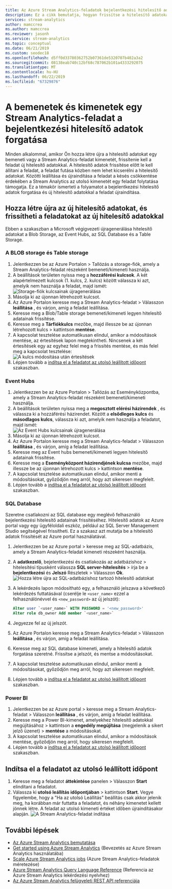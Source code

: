 ```yaml
---
title: Az Azure Stream Analytics-feladatok bejelentkezési hitelesítő adatok forgatása
description: Ez a cikk bemutatja, hogyan frissítse a hitelesítő adatokat a bemeneti és kimeneti fogadók az Azure Stream Analyticsben feladatok.
services: stream-analytics
author: mamccrea
ms.author: mamccrea
ms.reviewer: jasonh
ms.service: stream-analytics
ms.topic: conceptual
ms.date: 06/21/2019
ms.custom: seodec18
ms.openlocfilehash: d5ff0d33780362752b07361de5320707b402a3a2
ms.sourcegitcommit: 08138eab740c12bf68c787062b101a4333292075
ms.translationtype: MT
ms.contentlocale: hu-HU
ms.lasthandoff: 06/22/2019
ms.locfileid: "67329876"
---
```

# <a name="rotate-login-credentials-for-inputs-and-outputs-of-a-stream-analytics-job"></a>A bemenetek és kimenetek egy Stream Analytics-feladat a bejelentkezési hitelesítő adatok forgatása

Minden alkalommal, amikor Ön hozza létre újra a hitelesítő adatokat egy bemeneti vagy a Stream Analytics-feladat kimenetét, frissítenie kell a feladat új hitelesítő adatokkal. A hitelesítő adatok frissítése előtt le kell állítani a feladat, a feladat futása közben nem lehet kicserélni a hitelesítő adatokat. Közötti leállítása és újraindítása a feladat a késés csökkentése érdekében a Stream Analytics az utolsó kimenetét egy feladat folytatása támogatja. Ez a témakör ismerteti a folyamatot a bejelentkezési hitelesítő adatok forgatása és új hitelesítő adatokkal a feladat újraindítása.

## <a name="regenerate-new-credentials-and-update-your-job-with-the-new-credentials"></a>Hozza létre újra az új hitelesítő adatokat, és frissítheti a feladatokat az új hitelesítő adatokkal 

Ebben a szakaszban a Microsoft végigvezeti újragenerálása hitelesítő adatokat a Blob Storage, az Event Hubs, az SQL Database és a Table Storage. 

### <a name="blob-storagetable-storage"></a>A BLOB storage és Table storage
1. Jelentkezzen be az Azure Portalon > Tallózás a storage-fiók, amely a Stream Analytics-feladat részeként bemeneti/kimeneti használja.    
2. A beállítások területen nyissa meg a **hozzáférési kulcsok**. A két alapértelmezett kulcsok (1. kulcs, 2. kulcs) között válassza ki azt, amelyik nem használja a feladat, majd ismét:  
   ![Storage-fiók kulcsainak újragenerálása](media/stream-analytics-login-credentials-inputs-outputs/regenerate-storage-keys.png)
3. Másolja ki az újonnan létrehozott kulcsot.    
4. Az Azure Portalon keresse meg a Stream Analytics-feladat > Válasszon **leállítása** , és várjon, amíg a feladat leállítása.    
5. Keresse meg a Blob/Table storage bemeneti/kimeneti legyen hitelesítő adatainak frissítése.    
6. Keresse meg a **Tárfiókkulcs** mezőbe, majd illessze be az újonnan létrehozott kulcs > kattintson **mentése**.    
7. A kapcsolat tesztelése automatikusan elindul, amikor a módosítások mentése, az értesítések lapon megtekintheti. Nincsenek a két értesítések egy az egyhez felel meg a frissítés mentése, és más felel meg a kapcsolat tesztelése:  
   ![A kulcs módosítása után értesítések](media/stream-analytics-login-credentials-inputs-outputs/edited-key-notifications.png)
8. Lépjen tovább a [indítsa el a feladatot az utolsó leállított időpont](#start-your-job-from-the-last-stopped-time) szakaszban.

### <a name="event-hubs"></a>Event Hubs

1. Jelentkezzen be az Azure Portalon > Tallózás az Eseményközpontba, amely a Stream Analytics-feladat részeként bemeneti/kimeneti használja.    
2. A beállítások területen nyissa meg a **megosztott elérési házirendek** , és válassza ki a hozzáférési házirendet. Között a **elsődleges kulcs** és **másodlagos kulcs**, válassza ki azt, amelyik nem használja a feladatot, majd ismét:  
   ![Az Event Hubs kulcsainak újragenerálása](media/stream-analytics-login-credentials-inputs-outputs/regenerate-event-hub-keys.png)
3. Másolja ki az újonnan létrehozott kulcsot.    
4. Az Azure Portalon keresse meg a Stream Analytics-feladat > Válasszon **leállítása** , és várjon, amíg a feladat leállítása.    
5. Keresse meg az Event hubs bemeneti/kimeneti legyen hitelesítő adatainak frissítése.    
6. Keresse meg a **Eseményközpont házirendjének kulcsa** mezőbe, majd illessze be az újonnan létrehozott kulcs > kattintson **mentése**.    
7. A kapcsolat tesztelése automatikusan elindul, amikor menti a módosításokat, győződjön meg arról, hogy azt sikeresen megfelelt.    
8. Lépjen tovább a [indítsa el a feladatot az utolsó leállított időpont](#start-your-job-from-the-last-stopped-time) szakaszban.

### <a name="sql-database"></a>SQL Database

Szeretne csatlakozni az SQL database egy meglévő felhasználó bejelentkezési hitelesítő adatainak frissítéséhez. Hitelesítő adatok az Azure portal vagy egy ügyféloldali eszköz, például az SQL Server Management Studio segítségével frissítheti. Ez a szakasz azt mutatja be a hitelesítő adatok frissítését az Azure portal használatával.

1. Jelentkezzen be az Azure portal > keresse meg az SQL-adatbázis, amely a Stream Analytics-feladat kimeneti részeként használja.    
2. A **adatkezelő**, bejelentkezési és csatlakozás az adatbázishoz > hitelesítési típusként válassza **SQL server-hitelesítés** > írja be a **bejelentkezési** és  **Jelszó** Részletek > Válasszon **Ok**.  
   ![Hozza létre újra az SQL-adatbázishoz tartozó hitelesítő adatokat](media/stream-analytics-login-credentials-inputs-outputs/regenerate-sql-credentials.png)

3. A lekérdezés lapon módosítható egy, a felhasználó jelszava a következő lekérdezés futtatásával (cserélje le `<user_name>` ezzel a felhasználónévvel és `<new_password>` az új jelszót):  

   ```SQL
   Alter user `<user_name>` WITH PASSWORD = '<new_password>'
   Alter role db_owner Add member `<user_name>`
   ```

4. Jegyezze fel az új jelszót.    
5. Az Azure Portalon keresse meg a Stream Analytics-feladat > Válasszon **leállítása** , és várjon, amíg a feladat leállítása.    
6. Keresse meg az SQL database kimeneti, amely a hitelesítő adatok forgatása szeretné. Frissítse a jelszót, és mentse a módosításokat.    
7. A kapcsolat tesztelése automatikusan elindul, amikor menti a módosításokat, győződjön meg arról, hogy azt sikeresen megfelelt.    
8. Lépjen tovább a [indítsa el a feladatot az utolsó leállított időpont](#start-your-job-from-the-last-stopped-time) szakaszban.

### <a name="power-bi"></a>Power BI
1. Jelentkezzen be az Azure portal > keresse meg a Stream Analytics-feladat > Válasszon **leállítása** , és várjon, amíg a feladat leállítása.    
2. Keresse meg a Power BI-kimenet, amelyekhez hitelesítő adatokkal megújításához > kattintson a **engedély megújítása** (megjelenik a sikert jelző üzenet) > **mentése** a módosításokat.    
3. A kapcsolat tesztelése automatikusan elindul, amikor a módosítások mentése, győződjön meg arról, hogy sikeresen megfelelt.    
4. Lépjen tovább a [indítsa el a feladatot az utolsó leállított időpont](#start-your-job-from-the-last-stopped-time) szakaszban.

## <a name="start-your-job-from-the-last-stopped-time"></a>Indítsa el a feladatot az utolsó leállított időpont

1. Keresse meg a feladatot **áttekintése** panelen > Válasszon **Start** elindítani a feladatot.    
2. Válassza ki **utolsó leállítás időpontjában** > kattintson **Start**. Vegye figyelembe, hogy a "Ha az utolsó Leállítás" beállítás csak akkor jelenik meg, ha korábban már futtatta a feladatot, és néhány kimenetet kellett jönnek létre. A feladat az utolsó kimeneti értéket időben újraindításakor alapján.
   ![A Stream Analytics-feladat indítása](media/stream-analytics-login-credentials-inputs-outputs/start-stream-analytics-job.png)

## <a name="next-steps"></a>További lépések
* [Az Azure Stream Analytics bemutatása](stream-analytics-introduction.md)
* [Get started using Azure Stream Analytics](stream-analytics-real-time-fraud-detection.md) (Bevezetés az Azure Stream Analytics használatába)
* [Scale Azure Stream Analytics jobs](stream-analytics-scale-jobs.md) (Azure Stream Analytics-feladatok méretezése)
* [Azure Stream Analytics Query Language Reference](https://msdn.microsoft.com/library/azure/dn834998.aspx) (Referencia az Azure Stream Analytics lekérdezési nyelvhez)
* [Az Azure Stream Analytics felügyeleti REST API referenciája](https://msdn.microsoft.com/library/azure/dn835031.aspx)
